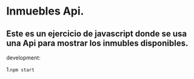 # Inmuebles Api.

## Este es un ejercicio de javascript donde se usa una Api para mostrar los inmubles disponibles.

development:

1.`npm start`